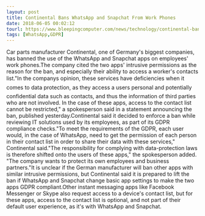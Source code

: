 ```yaml
---
layout: post
title: Continental Bans WhatsApp and Snapchat From Work Phones
date: 2018-06-05 00:02:12
tourl: https://www.bleepingcomputer.com/news/technology/continental-bans-whatsapp-and-snapchat-from-work-phones/
tags: [WhatsApp,GDPR]
---
```

Car parts manufacturer Continental, one of Germany's biggest companies, has banned the use of the WhatsApp and Snapchat apps on employees' work phones.The company cited the two apps' intrusive permissions as the reason for the ban, and especially their ability to access a worker's contacts list."In the companys opinion, these services have deficiencies when it comes to data protection, as they access a users personal and potentially confidential data such as contacts, and thus the information of third parties who are not involved. In the case of these apps, access to the contact list cannot be restricted," a spokesperson said in a statement announcing the ban, published yesterday.Continental said it decided to enforce a ban while reviewing IT solutions used by its employees, as part of its GDPR compliance checks."To meet the requirements of the GDPR, each user would, in the case of WhatsApp, need to get the permission of each person in their contact list in order to share their data with these services," Continental said."The responsibility for complying with data-protection laws is therefore shifted onto the users of these apps," the spokesperson added. "The company wants to protect its own employees and business partners."It is unclear if the German manufacturer will ban other apps with similar intrusive permissions, but Continental said it is prepared to lift the ban if WhatsApp and Snapchat change basic app settings to make the two apps GDPR compliant.Other instant messaging apps like Facebook Messenger or Skype also request access to a device's contact list, but for these apps, access to the contact list is optional, and not part of their default user experience, as it's with WhatsApp and Snapchat.